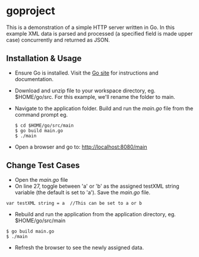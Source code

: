 # goproject
This is a demonstration of a simple HTTP server written in Go. In this example XML data is parsed and processed (a specified field is  made upper case) concurrently and returned as JSON.

## Installation & Usage
- Ensure Go is installed. Visit the [Go site](https://golang.org/doc/install) for instructions and documentation.

- Download and unzip file to your workspace directory, eg. $HOME/go/src.  For this example, we'll rename the folder to main.
- Navigate to the application folder. Build and run the *main.go* file from the command prompt eg.
  ```
  $ cd $HOME/go/src/main
  $ go build main.go
  $ ./main 
  ```
 - Open a browser and go to: [http://localhost:8080/main](http://localhost:8080/main)


## Change Test Cases
- Open the *main.go* file
- On line 27, toggle between 'a' or 'b' as the assigned testXML string variable (the default is set to 'a'). Save the *main.go* file.

```
var testXML string = a  //This can be set to a or b
```
- Rebuild and run the application from the application directory, eg. $HOME/go/src/main
```
$ go build main.go
$ ./main
```
- Refresh the browser to see the newly assigned data.




